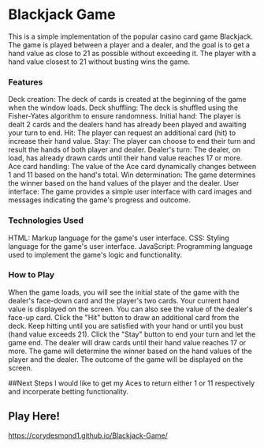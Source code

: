 # Blackjack Game
This is a simple implementation of the popular casino card game Blackjack. The game is played between a player and a dealer, and the goal is to get a hand value as close to 21 as possible without exceeding it. The player with a hand value closest to 21 without busting wins the game.

### Features
Deck creation: The deck of cards is created at the beginning of the game when the window loads.
Deck shuffling: The deck is shuffled using the Fisher-Yates algorithm to ensure randomness.
Initial hand: The player is dealt 2 cards and the dealers hand has already been played and awaiting your turn to end.
Hit: The player can request an additional card (hit) to increase their hand value.
Stay: The player can choose to end their turn and result the hands of both player and dealer.
Dealer's turn: The dealer, on load, has already drawn cards until their hand value reaches 17 or more.
Ace card handling: The value of the Ace card dynamically changes between 1 and 11 based on the hand's total.
Win determination: The game determines the winner based on the hand values of the player and the dealer.
User interface: The game provides a simple user interface with card images and messages indicating the game's progress and outcome.
### Technologies Used
HTML: Markup language for the game's user interface.
CSS: Styling language for the game's user interface.
JavaScript: Programming language used to implement the game's logic and functionality.

### How to Play
When the game loads, you will see the initial state of the game with the dealer's face-down card and the player's two cards.
Your current hand value is displayed on the screen. You can also see the value of the dealer's face-up card.
Click the "Hit" button to draw an additional card from the deck.
Keep hitting until you are satisfied with your hand or until you bust (hand value exceeds 21).
Click the "Stay" button to end your turn and let the game end.
The dealer will draw cards until their hand value reaches 17 or more.
The game will determine the winner based on the hand values of the player and the dealer.
The outcome of the game will be displayed on the screen.

##Next Steps 
I would like to get my Aces to return either 1 or 11 respectively and incorperate betting functionality.

## Play Here!
https://corydesmond1.github.io/Blackjack-Game/
